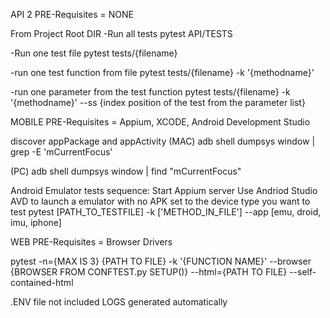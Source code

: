 API 2
PRE-Requisites = NONE

From Project Root DIR
-Run all tests
pytest API/TESTS

-Run one test file
pytest tests/{filename}

-run one test function from file
pytest tests/{filename} -k '{methodname}'

-run one parameter from the test function
pytest tests/{filename} -k '{methodname}' --ss {index position of the test from the parameter list}


MOBILE
PRE-Requisites = Appium, XCODE, Android Development Studio

discover appPackage and appActivity (MAC)
adb shell dumpsys window | grep -E 'mCurrentFocus'

(PC)
adb shell dumpsys window | find "mCurrentFocus"


Android Emulator tests sequence:
Start Appium server
Use Andriod Studio AVD to launch a emulator with no APK set to the device type you want to test
pytest [PATH_TO_TESTFILE] -k ['METHOD_IN_FILE'] --app [emu, droid, imu, iphone]

WEB
PRE-Requisites = Browser Drivers

pytest -n={MAX IS 3} {PATH TO FILE} -k '{FUNCTION NAME}' --browser {BROWSER FROM CONFTEST.py SETUP()} --html={PATH TO FILE} --self-contained-html



.ENV file not included
LOGS generated automatically
